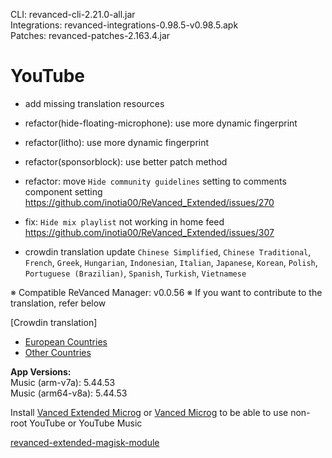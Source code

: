 CLI: revanced-cli-2.21.0-all.jar  
Integrations: revanced-integrations-0.98.5-v0.98.5.apk  
Patches: revanced-patches-2.163.4.jar  

YouTube
==
- add missing translation resources
- refactor(hide-floating-microphone): use more dynamic fingerprint
- refactor(litho): use more dynamic fingerprint
- refactor(sponsorblock): use better patch method
- refactor: move `Hide community guidelines` setting to comments component setting https://github.com/inotia00/ReVanced_Extended/issues/270
- fix: `Hide mix playlist` not working in home feed https://github.com/inotia00/ReVanced_Extended/issues/307

- crowdin translation update
`Chinese Simplified`, `Chinese Traditional`, `French`, `Greek`, `Hungarian`, `Indonesian`, `Italian`, `Japanese`, `Korean`, `Polish`, `Portuguese (Brazilian)`, `Spanish`, `Turkish`, `Vietnamese`

※ Compatible ReVanced Manager: v0.0.56
※ If you want to contribute to the translation, refer below

[Crowdin translation]
- [European Countries](https://crowdin.com/project/revancedextendedeu)
- [Other Countries](https://crowdin.com/project/revancedextended)
  
**App Versions:**  
Music (arm-v7a): 5.44.53  
Music (arm64-v8a): 5.44.53  

Install [Vanced Extended Microg](https://github.com/inotia00/VancedMicroG/releases) or [Vanced Microg](https://github.com/TeamVanced/VancedMicroG/releases) to be able to use non-root YouTube or YouTube Music  

[revanced-extended-magisk-module](https://github.com/MatadorProBr/revanced-extended-magisk-module)  
